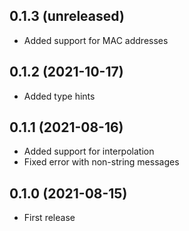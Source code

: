 ## 0.1.3 (unreleased)

- Added support for MAC addresses

## 0.1.2 (2021-10-17)

- Added type hints

## 0.1.1 (2021-08-16)

- Added support for interpolation
- Fixed error with non-string messages

## 0.1.0 (2021-08-15)

- First release
